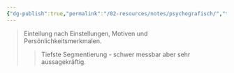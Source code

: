 ```yaml
---
{"dg-publish":true,"permalink":"/02-resources/notes/psychografisch/","tags":["marketing/segmentierung"],"noteIcon":"","updated":"2025-10-29T12:59:09.536+01:00"}
---
```


>Einteilung nach Einstellungen, Motiven und Persönlichkeitsmerkmalen.
>>Tiefste Segmentierung - schwer messbar aber sehr aussagekräftig.